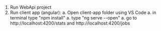 1. Run WebApi project
2. Run client app (angular):
	a. Open client-app folder using VS Code
	a. in terminal type "npm install"
	a. type "ng serve --open"
	a. go to http://localhost:4200/stats and http://localhost:4200/jobs
